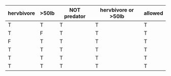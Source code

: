 | hervbivore | >50lb | NOT predator | hervbivore or >50lb | allowed | 
|------------|-------|--------------|---------------------|---------|
|T|T|T|T|T|
|T|F|T|T|T|
|F|T|T|T|T|
|T|T|T|T|T|
|T|T|T|T|T|
|T|T|T|T|T|
